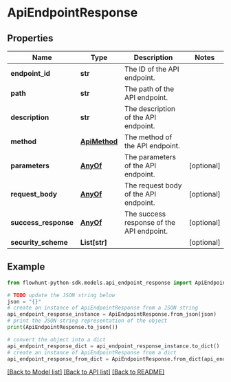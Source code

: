 # ApiEndpointResponse


## Properties

Name | Type | Description | Notes
------------ | ------------- | ------------- | -------------
**endpoint_id** | **str** | The ID of the API endpoint. | 
**path** | **str** | The path of the API endpoint. | 
**description** | **str** | The description of the API endpoint. | 
**method** | [**ApiMethod**](ApiMethod.md) | The method of the API endpoint. | 
**parameters** | [**AnyOf**](AnyOf.md) | The parameters of the API endpoint. | [optional] 
**request_body** | [**AnyOf**](AnyOf.md) | The request body of the API endpoint. | [optional] 
**success_response** | [**AnyOf**](AnyOf.md) | The success response of the API endpoint. | [optional] 
**security_scheme** | **List[str]** |  | [optional] 

## Example

```python
from flowhunt-python-sdk.models.api_endpoint_response import ApiEndpointResponse

# TODO update the JSON string below
json = "{}"
# create an instance of ApiEndpointResponse from a JSON string
api_endpoint_response_instance = ApiEndpointResponse.from_json(json)
# print the JSON string representation of the object
print(ApiEndpointResponse.to_json())

# convert the object into a dict
api_endpoint_response_dict = api_endpoint_response_instance.to_dict()
# create an instance of ApiEndpointResponse from a dict
api_endpoint_response_from_dict = ApiEndpointResponse.from_dict(api_endpoint_response_dict)
```
[[Back to Model list]](../README.md#documentation-for-models) [[Back to API list]](../README.md#documentation-for-api-endpoints) [[Back to README]](../README.md)



